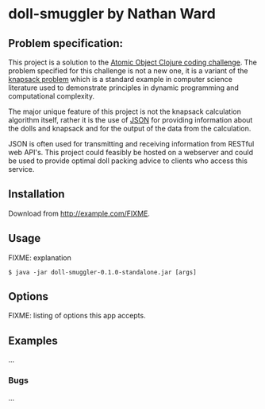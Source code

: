 # doll-smuggler by Nathan Ward

## Problem specification:

This project is a solution to the [Atomic Object Clojure coding challenge](https://github.com/micahalles/doll-smuggler). The problem specified for this challenge is not a new one, it is a variant of the [knapsack problem](https://en.wikipedia.org/wiki/Knapsack_problem) which is a standard example in computer science literature used to demonstrate principles in dynamic programming and computational complexity. 

The major unique feature of this project is not the  knapsack calculation algorithm itself, rather it is the use of [JSON](https://en.wikipedia.org/wiki/JSON) for providing information about the dolls and knapsack and for the output of the data from the calculation. 

JSON is often used for transmitting and receiving information from RESTful web API's. This project could feasibly be hosted on a webserver and could be used to provide optimal doll packing advice to clients who access this service. 

## Installation

Download from http://example.com/FIXME.

## Usage

FIXME: explanation

    $ java -jar doll-smuggler-0.1.0-standalone.jar [args]

## Options

FIXME: listing of options this app accepts.

## Examples

...

### Bugs

...

